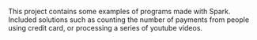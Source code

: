 This project contains some examples of programs made with Spark.
Included solutions such as counting the number of payments from people using credit card, or processing a series of youtube videos.
